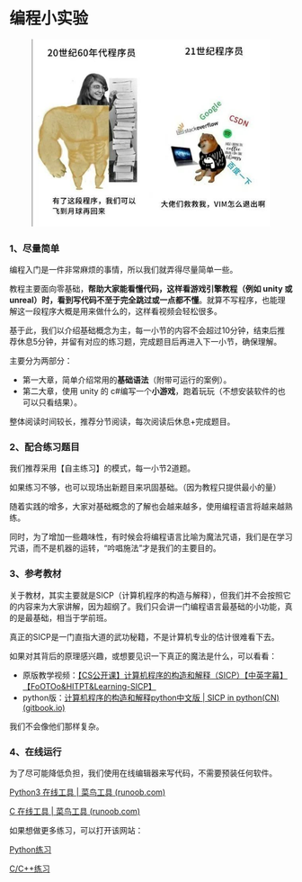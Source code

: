 # 编程小实验

<figure><img src=".gitbook/assets/图片-20240422210643-3ctw5t7.jpg" alt="" width="450"><figcaption></figcaption></figure>

### 1、尽量简单

编程入门是一件非常麻烦的事情，所以我们就弄得尽量简单一些。

教程主要面向零基础，**帮助大家能看懂代码，这样看游戏引擎教程（例如 unity 或 unreal）时，看到写代码不至于完全跳过或一点都不懂**。就算不写程序，也能理解这一段程序大概是用来做什么的，这样看视频会轻松很多。

基于此，我们以介绍基础概念为主，每一小节的内容不会超过10分钟，结束后推荐休息5分钟，并留有对应的练习题，完成题目后再进入下一小节，确保理解。

主要分为两部分：

* 第一大章，简单介绍常用的**基础语法**（附带可运行的案例）。
* 第二大章，使用 unity 的 c#编写一个**小游戏**，跑着玩玩（不想安装软件的也可以只看结果）。

整体阅读时间较长，推荐分节阅读，每次阅读后休息+完成题目。



### 2、配合练习题目

我们推荐采用【自主练习】的模式，每一小节2道题。

如果练习不够，也可以现场出新题目来巩固基础。（因为教程只提供最小的量）

随着实践的增多，大家对基础概念的了解也会越来越多，使用编程语言将越来越熟练。

同时，为了增加一些趣味性，有时候会将编程语言比喻为魔法咒语，我们是在学习咒语，而不是机器的运转，“吟唱施法”才是我们的主要目的。



### 3、参考教材

关于教材，其实主要就是SICP（计算机程序的构造与解释），但我们并不会按照它的内容来为大家讲解，因为超纲了。我们只会讲一门编程语言最基础的小功能，真的是最基础，相当于学前班。

真正的SICP是一门直指大道的武功秘籍，不是计算机专业的估计很难看下去。

如果对其背后的原理感兴趣，或想要见识一下真正的魔法是什么，可以看看：

* 原版教学视频：[【CS公开课】计算机程序的构造和解释（SICP）【中英字幕】【FoOTOo\&HITPT\&Learning-SICP】](https://www.bilibili.com/video/BV1Xx41117tr?p=1\&vd\_source=aa47e4add5d6bd0095815c6b15677bb4)
* python版：[计算机程序的构造和解释python中文版 | SICP in python(CN) (gitbook.io)](https://zlt-shadow.gitbook.io/sicp-in-python-cn)

我们不会像他们那样复杂。



### 4、在线运行

为了尽可能降低负担，我们使用在线编辑器来写代码，不需要预装任何软件。

[Python3 在线工具 | 菜鸟工具 (runoob.com)](https://c.runoob.com/compile/9/)

[C 在线工具 | 菜鸟工具 (runoob.com)](https://c.runoob.com/compile/11/)

如果想做更多练习，可以打开该网站：

[Python练习](https://exercism.org/tracks/python/concepts)

[C/C++练习](https://exercism.org/tracks/cpp/concepts)


